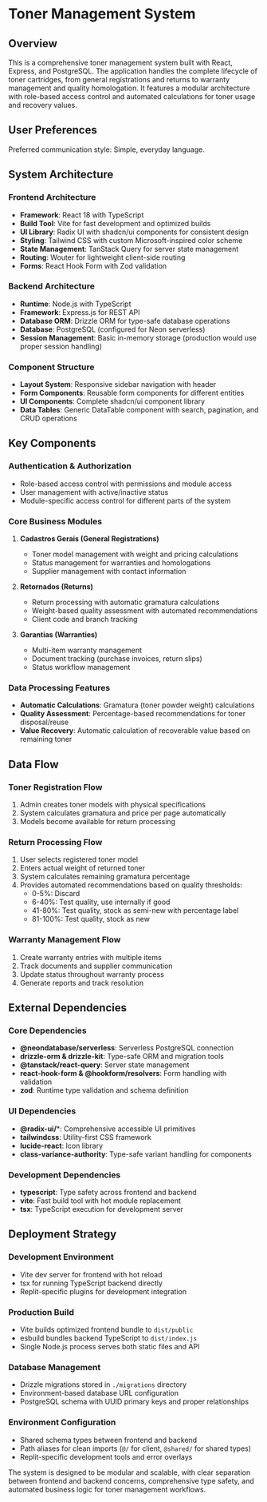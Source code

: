 # Toner Management System

## Overview

This is a comprehensive toner management system built with React, Express, and PostgreSQL. The application handles the complete lifecycle of toner cartridges, from general registrations and returns to warranty management and quality homologation. It features a modular architecture with role-based access control and automated calculations for toner usage and recovery values.

## User Preferences

Preferred communication style: Simple, everyday language.

## System Architecture

### Frontend Architecture
- **Framework**: React 18 with TypeScript
- **Build Tool**: Vite for fast development and optimized builds
- **UI Library**: Radix UI with shadcn/ui components for consistent design
- **Styling**: Tailwind CSS with custom Microsoft-inspired color scheme
- **State Management**: TanStack Query for server state management
- **Routing**: Wouter for lightweight client-side routing
- **Forms**: React Hook Form with Zod validation

### Backend Architecture
- **Runtime**: Node.js with TypeScript
- **Framework**: Express.js for REST API
- **Database ORM**: Drizzle ORM for type-safe database operations
- **Database**: PostgreSQL (configured for Neon serverless)
- **Session Management**: Basic in-memory storage (production would use proper session handling)

### Component Structure
- **Layout System**: Responsive sidebar navigation with header
- **Form Components**: Reusable form components for different entities
- **UI Components**: Complete shadcn/ui component library
- **Data Tables**: Generic DataTable component with search, pagination, and CRUD operations

## Key Components

### Authentication & Authorization
- Role-based access control with permissions and module access
- User management with active/inactive status
- Module-specific access control for different parts of the system

### Core Business Modules
1. **Cadastros Gerais (General Registrations)**
   - Toner model management with weight and pricing calculations
   - Status management for warranties and homologations
   - Supplier management with contact information

2. **Retornados (Returns)**
   - Return processing with automatic gramatura calculations
   - Weight-based quality assessment with automated recommendations
   - Client code and branch tracking

3. **Garantias (Warranties)**
   - Multi-item warranty management
   - Document tracking (purchase invoices, return slips)
   - Status workflow management

### Data Processing Features
- **Automatic Calculations**: Gramatura (toner powder weight) calculations
- **Quality Assessment**: Percentage-based recommendations for toner disposal/reuse
- **Value Recovery**: Automatic calculation of recoverable value based on remaining toner

## Data Flow

### Toner Registration Flow
1. Admin creates toner models with physical specifications
2. System calculates gramatura and price per page automatically
3. Models become available for return processing

### Return Processing Flow
1. User selects registered toner model
2. Enters actual weight of returned toner
3. System calculates remaining gramatura percentage
4. Provides automated recommendations based on quality thresholds:
   - 0-5%: Discard
   - 6-40%: Test quality, use internally if good
   - 41-80%: Test quality, stock as semi-new with percentage label
   - 81-100%: Test quality, stock as new

### Warranty Management Flow
1. Create warranty entries with multiple items
2. Track documents and supplier communication
3. Update status throughout warranty process
4. Generate reports and track resolution

## External Dependencies

### Core Dependencies
- **@neondatabase/serverless**: Serverless PostgreSQL connection
- **drizzle-orm & drizzle-kit**: Type-safe ORM and migration tools
- **@tanstack/react-query**: Server state management
- **react-hook-form & @hookform/resolvers**: Form handling with validation
- **zod**: Runtime type validation and schema definition

### UI Dependencies
- **@radix-ui/***: Comprehensive accessible UI primitives
- **tailwindcss**: Utility-first CSS framework
- **lucide-react**: Icon library
- **class-variance-authority**: Type-safe variant handling for components

### Development Dependencies
- **typescript**: Type safety across frontend and backend
- **vite**: Fast build tool with hot module replacement
- **tsx**: TypeScript execution for development server

## Deployment Strategy

### Development Environment
- Vite dev server for frontend with hot reload
- tsx for running TypeScript backend directly
- Replit-specific plugins for development integration

### Production Build
- Vite builds optimized frontend bundle to `dist/public`
- esbuild bundles backend TypeScript to `dist/index.js`
- Single Node.js process serves both static files and API

### Database Management
- Drizzle migrations stored in `./migrations` directory
- Environment-based database URL configuration
- PostgreSQL schema with UUID primary keys and proper relationships

### Environment Configuration
- Shared schema types between frontend and backend
- Path aliases for clean imports (`@/` for client, `@shared/` for shared types)
- Replit-specific development tools and error overlays

The system is designed to be modular and scalable, with clear separation between frontend and backend concerns, comprehensive type safety, and automated business logic for toner management workflows.